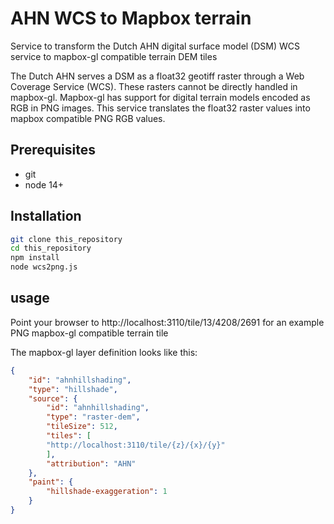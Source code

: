 # AHN WCS to Mapbox terrain

Service to transform the Dutch AHN digital surface model (DSM) WCS service to mapbox-gl compatible terrain DEM tiles

The Dutch AHN serves a DSM as a float32 geotiff raster through a Web Coverage Service (WCS). These rasters cannot be directly handled in mapbox-gl. Mapbox-gl has support for digital terrain models encoded as RGB in PNG images. This service translates the float32 raster values into mapbox compatible PNG RGB values.

## Prerequisites
* git
* node 14+

## Installation
```bash
git clone this_repository
cd this_repository
npm install
node wcs2png.js
```

## usage
Point your browser to http://localhost:3110/tile/13/4208/2691 for an example PNG mapbox-gl compatible terrain tile

The mapbox-gl layer definition looks like this:
```json
{
    "id": "ahnhillshading",
    "type": "hillshade",
    "source": {
        "id": "ahnhillshading",
        "type": "raster-dem",
        "tileSize": 512,
        "tiles": [
        "http://localhost:3110/tile/{z}/{x}/{y}"
        ],
        "attribution": "AHN"
    },
    "paint": {
        "hillshade-exaggeration": 1
    }
}
```


